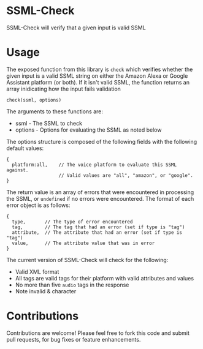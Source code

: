 # SSML-Check

SSML-Check will verify that a given input is valid SSML

# Usage

The exposed function from this library is `check` which verifies whether the given input is a valid SSML string on either the Amazon Alexa or Google Assistant platform (or both). If it isn't valid SSML, the function returns an array inidicating how the input fails validation

```
check(ssml, options)
```

The arguments to these functions are:

 * ssml - The SSML to check
 * options - Options for evaluating the SSML as noted below
 
The options structure is composed of the following fields with the following default values:

```
{
  platform:all,    // The voice platform to evaluate this SSML against.
                   // Valid values are "all", "amazon", or "google".
}
```

The return value is an array of errors that were encountered in processing the SSML, or `undefined` if no errors were encountered.  The format of each error object is as follows:

```
{
  type,       // The type of error encountered
  tag,        // The tag that had an error (set if type is "tag")
  attribute,  // The attribute that had an error (set if type is "tag")
  value,      // The attribute value that was in error
}
```
The current version of SSML-Check will check for the following:

 * Valid XML format
 * All tags are valid tags for their platform with valid attributes and values
 * No more than five `audio` tags in the response
 * Note invalid & character
 
# Contributions

Contributions are welcome! Please feel free to fork this code and submit pull requests, for bug fixes or feature enhancements.
